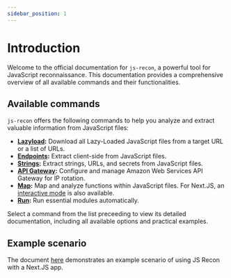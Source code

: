 ```yaml
---
sidebar_position: 1
---
```


# Introduction

Welcome to the official documentation for `js-recon`, a powerful tool for JavaScript reconnaissance. This documentation provides a comprehensive overview of all available commands and their functionalities.

## Available commands

`js-recon` offers the following commands to help you analyze and extract valuable information from JavaScript files:

-   **[Lazyload](./modules/lazyload.md):** Download all Lazy-Loaded JavaScript files from a target URL or a list of URLs.
-   **[Endpoints](./modules/endpoints.md):** Extract client-side from JavaScript files.
-   **[Strings](./modules/strings.md):** Extract strings, URLs, and secrets from JavaScript files.
-   **[API Gateway](./modules/api-gateway.md):** Configure and manage Amazon Web Services API Gateway for IP rotation.
-   **[Map](./modules/map.md):** Map and analyze functions within JavaScript files. For Next.JS, an [interactive mode](./modules/interactive_mode/next-js.md) is also available.
-   **[Run](./modules/run.md):** Run essential modules automatically.

Select a command from the list preceeding to view its detailed documentation, including all available options and practical examples.

## Example scenario

The document [here](./example-scenarios/next-js.md) demonstrates an example scenario of using JS Recon with a Next.JS app.
